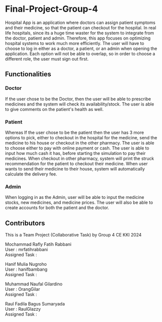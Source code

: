 # Final-Project-Group-4

Hospital App is an application where doctors can assign patient symptoms and their medicine, so that the patient can checkout for the hospital. In real life hospitals, since its a huge time waster for the system to integrate from the doctor, patient and admin. Therefore, this app focuses on optimizing hospital systems to work much more efficiently. The user will have to choose to log in either as a doctor, a patient, or an admin when opening the application.  Each option will not be able to overlap, so in order to choose a different role, the user must sign out first.

## Functionalities 
### Doctor
If the user chose to be the Doctor, then the user will be able to prescribe medicines and the system will check its availability/stock.  The user is able to give comments on the patient's health as well. 

### Patient
Whereas If the user chose to be the patient then the user has 3 more options to pick, either to checkout in the hospital for the medicine, send the medicine to his house  or checkout in the other pharmacy.  The user is able to choose either to pay with online payment or cash. The user is able to input how much cash it has, before starting the simulation to pay their medicines. When checkout in other pharmacy, system will print the struck recommendation for the patient to checkout their medicine. When user wants to send their medicine to their house, system will automatically calculate the delivery fee. 

### Admin
When logging in as the Admin, user will be able to input the medicine stocks, new medicines, and medicine prices. The user will also be able to create accounts for both the patient and the doctor.

## Contributors 
This is a Team Project (Collaborative Task) by Group 4 CE KKI 2024

Mochammad Rafly Fatih Rabbani \
User : mrfatihrabbani \
Assigned Task : 

Hanif Mulia Nugroho \
User : hanifbambang \
Assigned Task : 

Muhammad Naufal Gilardino \
User : OrangGilar \
Assigned Task : 
 
Raul Fadila Bagus Sumaryada \
User : RaulGlazzy \
Assigned Task : 
